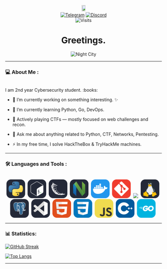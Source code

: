 <div align="center" class="Header">
  <img src="https://media4.giphy.com/media/v1.Y2lkPTc5MGI3NjExaG1jNmk4YTVocGJuZnZ4eHY3cWM0Y2hmcmxsbG1kbjc4YWx6YzBmbiZlcD12MV9pbnRlcm5hbF9naWZfYnlfaWQmY3Q9Zw/kjETcOXKdbYLS/giphy.gif" width="15%" height="15%"/><br/>
</div>
<div align="center" class="Contact">
<a href="https://t.me/user0635"><img src="https://img.shields.io/badge/Telegram-008cf0?style=for-the-badge&logo=telegram&logoColor=white" alt="Telegram"/></a>
<a href="https://discordapp.com/users/1359066294657224798"><img src="https://img.shields.io/badge/Discord-%237289da?style=for-the-badge&logo=discord&logoColor=white" alt="Discord"/></a>
</div>
<div align="center">
  <img src="https://komarev.com/ghpvc/?username=Qurclinc&style=flat-square&color=blue" alt="Visits"/>
</div>

<div align="center"><b><h1>Greetings.</h1></b></div>

<div align="center">
  <img src="https://i.pinimg.com/originals/9e/bc/54/9ebc549a09fbda098d4dbb388362306c.jpg" alt="Night City" width="55%" height="55%"/>
  <!-- <img src="https://media4.giphy.com/media/v1.Y2lkPTc5MGI3NjExaG1jNmk4YTVocGJuZnZ4eHY3cWM0Y2hmcmxsbG1kbjc4YWx6YzBmbiZlcD12MV9pbnRlcm5hbF9naWZfYnlfaWQmY3Q9Zw/kjETcOXKdbYLS/giphy.gif" width="25%" height="25%"/> -->
  <!-- <img src="https://media3.giphy.com/media/v1.Y2lkPTc5MGI3NjExc3ZpMjI4aWtqOXl3Y21zbHhzdzU5Y3RxZXR3YnV5cDN6NnA4cHlubSZlcD12MV9pbnRlcm5hbF9naWZfYnlfaWQmY3Q9Zw/ggK04fdPVARRtH8w7G/giphy.gif"/> -->
</div>

---

### :computer: About Me :

<br/>
I am 2nd year Cybersecurity student. :books:
<br/>

- :telescope: I’m currently working on something interesting. :sparkles:

- :seedling: I’m currently learning Python, Go, DevOps.

- :mag_right: Actively playing CTFs — mostly focused on web challenges and recon.

- :speech_balloon: Ask me about anything related to Python, CTF, Networks, Pentesting. 

- :zap: In my free time, I solve HackTheBox & TryHackMe machines.

---

### :hammer_and_wrench: Languages and Tools :
<br/>
<div align="center">
  <img src="https://github.com/tandpfun/skill-icons/raw/main/icons/Python-Dark.svg" height="60" />&nbsp;
  <img src="https://github.com/tandpfun/skill-icons/raw/main/icons/Bash-Dark.svg" height="60" />&nbsp;
  <img src="https://github.com/tandpfun/skill-icons/raw/main/icons/Flask-Dark.svg" height="60" />&nbsp;
  <img src="https://github.com/tandpfun/skill-icons/raw/main/icons/NeoVim-Dark.svg" height="60" />&nbsp;
  <img src="https://github.com/tandpfun/skill-icons/raw/main/icons/Docker.svg" height="60" />&nbsp;
  <img src="https://github.com/tandpfun/skill-icons/raw/main/icons/Git.svg" height="60" />&nbsp;
  <img src="https://github.com/tandpfun/skill-icons/raw/main/icons/Kali-Dark.svg" height="60" />&nbsp;
  <img src="https://github.com/tandpfun/skill-icons/raw/main/icons/Linux-Dark.svg" height="60" />&nbsp;
  <img src="https://github.com/tandpfun/skill-icons/blob/main/icons/PostgreSQL-Dark.svg" height="60" />&nbsp;
  <img src="https://github.com/tandpfun/skill-icons/blob/main/icons/VSCode-Dark.svg" height="60" />&nbsp;
  <img src="https://github.com/tandpfun/skill-icons/blob/main/icons/HTML.svg" height="60" />&nbsp;
  <img src="https://github.com/tandpfun/skill-icons/blob/main/icons/CSS.svg" height="60" />&nbsp;
  <img src="https://github.com/tandpfun/skill-icons/blob/main/icons/JavaScript.svg" height="60" />&nbsp;
  <img src="https://github.com/tandpfun/skill-icons/raw/main/icons/CPP.svg" height="60" />&nbsp;
  <img src="https://github.com/tandpfun/skill-icons/raw/main/icons/GoLang.svg" height="60" />&nbsp;
</div>
  
---

### :bar_chart: Statistics:
[![GitHub Streak](http://github-readme-streak-stats.herokuapp.com?user=Qurclinc&theme=dark&background=000000)](https://git.io/streak-stats)

[![Top Langs](https://github-readme-stats.vercel.app/api/top-langs/?username=Qurclinc&layout=compact&theme=vision-friendly-dark)](https://github.com/anuraghazra/github-readme-stats)

---

<!--
**Qurclinc/Qurclinc** is a ✨ _special_ ✨ repository because its `README.md` (this file) appears on your GitHub profile.

Here are some ideas to get you started:

- 🔭 I’m currently working on ...
- 🌱 I’m currently learning ...
- 👯 I’m looking to collaborate on ...
- 🤔 I’m looking for help with ...
- 💬 Ask me about ...
- 📫 How to reach me: ...
- 😄 Pronouns: ...
- ⚡ Fun fact: ...
-->
